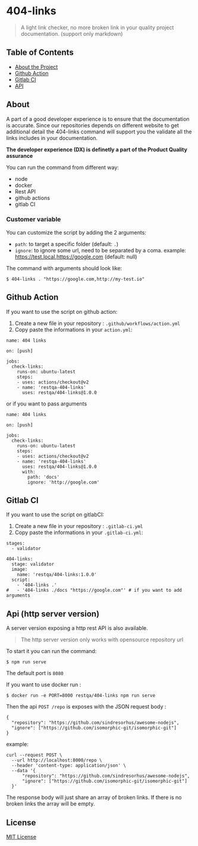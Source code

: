 # 404-links

> A light link checker, no more broken link in your quality project documentation. (support only markdown)

## Table of Contents

- [About the Project](#about)
- [Github Action](#github-action)
- [Gitlab CI](#gitlab-ci)
- [API](#api-http-server-version)

## About

A part of a good developer experience is to ensure that the documentation is accurate.
Since our repositories depends on different website to get additional detail the 404-links command will support you the validate all the links includes in your documentation.

**The developer experience (DX) is definetly a part of the Product Quality assurance**

You can run the command from different way:
- node
- docker
- Rest API
- github actions
- gitlab CI

### Customer variable

You can customize the script by adding the 2 arguments:

* `path`: to target a specific folder (default: `.`)
* `ignore`: to ignore some url, need to be separated by a coma. example: https://test.local,https://google.com (default: null)

The command with arguments should look like:

```
$ 404-links . "https://google.com,http://my-test.io"
```

## Github Action

If you want to use the script on github action:

1. Create a new file in your repository : `.github/workflows/action.yml`
2. Copy paste the informations in your `action.yml`:

```
name: 404 links

on: [push]

jobs:
  check-links:
    runs-on: ubuntu-latest
    steps:
    - uses: actions/checkout@v2
    - name: 'restqa-404-links'
      uses: restqa/404-links@1.0.0
```

or if you want to pass arguments

```
name: 404 links

on: [push]

jobs:
  check-links:
    runs-on: ubuntu-latest
    steps:
    - uses: actions/checkout@v2
    - name: 'restqa-404-links'
      uses: restqa/404-links@1.0.0
      with:
        path: 'docs'
        ignore: 'http://google.com'
```

## Gitlab CI

If you want to use the script on gitlabCI:

1. Create a new file in your repository : `.gitlab-ci.yml`
2. Copy paste the informations in your `.gitlab-ci.yml`:

```
stages:
  - validator

404-links:
  stage: validator
  image:
    name: 'restqa/404-links:1.0.0'
  script:
    - '404-links .'
#   - '404-links ./docs "https://google.com"' # if you want to add arguments
```

## Api (http server version)

A server version exposing a http rest API is also available.

> The http server version only works with opensource repository url

To start it you can run the command:

```
$ npm run serve
```

The default port is `8080`

If you want to use docker run :

```
$ docker run -e PORT=8000 restqa/404-links npm run serve
```

Then the api `POST /repo` is exposes with the JSON request body :
```
{
  "repository": "https://github.com/sindresorhus/awesome-nodejs",
  "ignore": ["https://github.com/isomorphic-git/isomorphic-git"]
}
```

example: 

```
curl --request POST \
  --url http://localhost:8000/repo \
  --header 'content-type: application/json' \
  --data '{
	  "repository": "https://github.com/sindresorhus/awesome-nodejs",
	  "ignore": ["https://github.com/isomorphic-git/isomorphic-git"]
  }'
```

The response body will just share an array of broken links.
If there is no broken links the array will be empty.

## License

[MIT License](./LICENSE)
